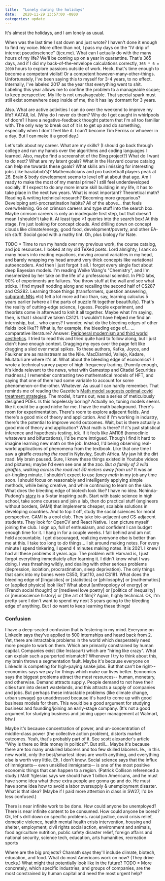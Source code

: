 ```yaml
---
title:  "Lonely during the holidays"
date:   2020-11-29 13:57:00 -0800
categories: update
---
```


It's almost the holidays, and I am lonely as usual.

When was the last time I sat down and just wrote? I haven't done it enough to find my voice. More often than not, I pass my days on the "IV drip of internet pseudoscience" (tjcx.me). What can I actually do with the many hours of my life? We'll be coming up on a year in quarantine. That's 365 days, and if I did my back-of-the-envelope calculations correctly, `365 * 6 = 2000` hours to explore passions outside of work. Heck, that's time enough to become a competent violist! Or a competent however-many-other-things. Unfortunately, I've been saying this to myself for 3-4 years, to no effect.
Internally, I've labeled 2017 as the year that everything went to shit. Labeling this year allows me to confine the problem to a manageable scope; to keep perspective. My life is not unsalvageable. That special spark must still exist somewhere deep inside of me, tho it has lay dormant for 3 years.

Also. What are active activities I can do over the weekend to improve my life? AATAII, lol. (Why do I never do them? Why do I get caught in whirlpools of doom? I have a negative-feedback thought pattern that I'm all too familiar with. The only way to break out of it is to get up and do something, especially when I don't feel like it. I can't become Tim Ferriss or whoever in a day. But I can make it a good day.)

Let's talk about my career.
What are my skills? (I should go back through college and run my hands over the algorithms and coding languages I learned. Also, maybe find a screenshot of the Bing project?)
What do I want to do next? What are my latent goals?
What in the Harvard course catalog can help me towards these goals?
What skills am i missing for interesting jobs (like haralabob’s)?
Mathematicians and pro basketball players peak at 26. Brain & body development seems to level off at about that age. Am I ready to make the most of my mental prime? I still feel underdeveloped socially. If I expect to do any more innate skill building in my life, it has to take place in the next two years. What is most important? Theoretical math? Reading & writing technical research? Becoming more gregarious? Developing anti-procrastination habits? All of the above... that feels overwhelming.
Go on crimson careers and type stuff into the search box. Maybe crimson careers is only an inadequate first step, but that doesn't mean I shouldn't take it. At least type >1 queries into the search box! At this stage, I'm just looking for concept clouds. And drilling down on concept clouds like climate/energy, good food, development/poverty, and other EA-ish stuff. Social good with a mathy tint. Oh, plus biology for Nate.

TODO \* Time to run my hands over my previous work, the course catalog, and job resources.
I looked at my old TeXed psets. Lord almighty, I sank so many hours into reading equations, moving around variables in my head, and barely wrapping my head around very thick concepts like variational autoencoders. And then I just forgot it all. I forgot every single fact about deep Bayesian models.
I'm reading Weike Wang's "Chemistry", and I'm mesmerized by her take on the life of a professional scientist. In PhD labs, 90% of experiments are failures. You throw stuff at the wall and see what sticks. I find myself nodding along and recalling the second half of CS287 and CS282. Learning those things (transformers, question answering, [subgraph NNs](https://arxiv.org/pdf/2006.10538.pdf) etc) felt a lot more ad hoc than, say, learning calculus 5 years earlier (where all the parts of puzzle fit together beautifully). That's the reality of cutting-edge science, I guess. People experiment, and theorists come in afterward to knit it all together.
Maybe what I'm saying, then, is that I should've taken CS121. It wouldn't have helped me find an internship, but... who cares?
I wonder, what do the bleeding edges of other fields look like?? What is, for example, the bleeding edge of... ... comparative literature? Answer: [Peripheral modernism and third world aesthetics](https://warwick.ac.uk/fac/arts/english/research/currentprojects/collective/project/pmtwa). I tried to read this and tried quite hard to follow along, but I just didn't have enough context. Dragging my eyes over the page felt like dragging a sled over metal spikes. To these authors, Kafka, Joyce, and Faulkner are as mainstream as the Nile. MacDiarmid, Vallejo, Kadare, Multatuli are where it's at.
What about the bleeding edge of economics? I wrote a technical survey paper of high-frequency trading. (Funnily enough, it's kinda relevant to the news, what with Gamestop and Citadel Securities madness.) I remember contrasting two mathematical models of HFT, and saying that one of them had some variable to account for some phenomenon-or-the-other. Whatever. As usual I can hardly remember.
That reminds me of reading the Gazette's [Math model suggests optimal covid treatment strategies](https://news.harvard.edu/gazette/story/2021/01/math-model-suggests-optimal-coronavirus-treatment-strategies/). The model, it turns out, was a series of meticulously designed PDEs.
Is this hopelessly boring? Actually no, tuning models seems like it could be a good niche for me. I have the math background. There's room for experimentation. There's room to explore adjacent fields. And there's a good mix of theory and application. And if I'm working in industry, there's the potential to improve world outcomes.
Wait, but is there actually a good mix of theory and application? What math is there? If it's just statistical inference and hypothesis testing, idk. If it feels like AM108 (homoclinic whatevers and bifurcations), I'd be more intrigued. Though I find it hard to imagine learning new math on the job. Instead, I'd being observing real-world applications of phenomena from the textbook.
Like that one time I saw a giraffe *crossing the road* in Nylsvley, South Africa. My jaw hit the dirt road. My brain paused. Sure, I knew these things existed in Youtube videos and pictures; maybe I'd even see one at the zoo. But *a family of 3 wild giraffes, walking across the road not 50 meters away from us?* It was an air-tingling minute.
I shouldn't expect to use _fancy math_ in my job any time soon. I should focus on reasonably and intelligently applying simple methods, while being creative, and while continuing to learn on the side.
What does the bleeding edge of biotech look like? I have no idea. Nchinda-Pudong's [story](https://www.seas.harvard.edu/news/2020/12/rhodes-scholar-blends-bioengineering-and-sociology) is a 5-star inspiring path. Start with basic science in high school, take some courses and join a lab, then do practical stuff (engineers without borders, GAMI) that implements cheaper, scalable solutions in developing countries. And to top it off, study the social sciences for moral perspective. GAMI is a cool club. They take bio-adjacent and CS-adjacent students. They look for OpenCV and React Native.
I can picture myself joining the club. I sign up, full of enthusiasm, and confident I can budget enough time for it. I hang in for a couple weeks. I fall behind and am not held accountable. I get discouraged, realizing everyone else is better than me at this. I take too long to _do_ things... I sit around making notes. For every minute I spend tinkering, I spend 4 minutes making notes.
It is 2021. I knew I had all these problems 3 years ago.
The problem with Harvard is, I just forgot everything immediately after learning it. I didn't know what I was doing. I was thrashing wildly, and dealing with other serious problems (depression, isolation, procrastination, sleep deprivation). The only things that sank into my bones were CS50, Stat110, and CS181.
What does the bleeding edge of [linguistics] or [statistics] or [philosophy] or [mathematics] or [applied physics] look like? What about [anthropology of energy] or [French social thought] or [medievel love poetry] or [politics of inequality] or [neuroscience history] or [the art of film]? Again, highly technical. Ok, I'm pretty sure I don't want to spend my next 3 years going to the bleeding edge of anything. But I _do_ want to keep learning these things!


### Confusion
I have a deep-seated confusion that is festering in my mind. Everyone on LinkedIn says they've applied to 500 internships and heard back from 2. Yet, there are intractable problems in the world which desperately need more people to work on them. Which are primarily constrained by human capital. Companies exist (like Instacart) which are "hiring like crazy". What can explain such a purported mismatch? Whenever I try to think about this, my brain throws a segmentation fault.
Maybe it's because everyone on LinkedIn is competing for high-paying snake jobs. But that can't be right-- economics says we pay for things which make our lives better. Economics says the biggest problems attract the most resources-- human, monetary, and otherwise. Demand attracts supply. People demand to not have their cities turn into desert wastelands, and this attracts a supply of companies and jobs.
But perhaps these intractable problems (like climate change, urban sewage) go unaddressed because it's hard to come up with good business models for them. This would be a good argument for studying business and founding/joining an early-stage company. (It's not a good argument for studying business and joining upper management at Walmart, btw.)

Maybe it's because concentration of power, and un-concentration of middle-class power (the collective action problem), distorts market outcomes. Yeah, that's probably part of it. See scott alexander's article "Why is there so little money in politics?". But still...
Maybe it's because there are too many unskilled laborers and too few skilled laborers. Ie., in this new world, only the best/smartest ideas are worth anything, and everything else is worth very little. Eh, I don't know. Social science says that the influx of immigrants-- even unskilled immigrants-- is one of the most positive economic things that can happen to a region. (Patrick Collison referenced a study.)
Matt Yglesias says we should have 1 billion Americans, and he must have some idea what these extra people are gonna go and do. He must have some idea how to avoid a labor oversupply & unemployment disaster. What is that idea?
(Maybe if I paid more attention in class in SW27, I'd be less confused.)

There is near infinite work to be done. How could anyone be unemployed? There is near infinite content to be consumed. How could anyone be bored?
Ok, let's drill down on specific problems.
racial justice, covid crisis relief, domestic violence, health mental health crisis intervention, housing and shelter, employment, civil rights social action, environment and animals, food agriculture nutrition, public safety disaster relief, foreign affairs and national security, science tech, education, arts humanities, recreation sports

Where are the big projects? Chamath says they'll include climate, biotech, education, and food.
What do most Americans work on now? (They drive trucks.) What might that potentially look like in the future?
TODO \* More concretely, which specific industries, and groups of companies, are the most constrained by human capital and need the most urgent help?